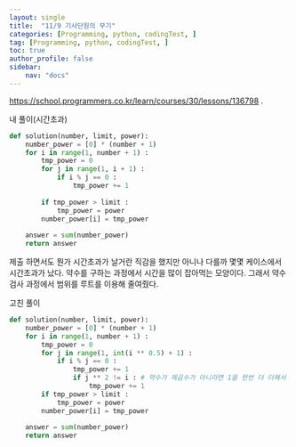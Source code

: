 ```yaml
---
layout: single
title:  "11/9 기사단원의 무기"
categories: [Programming, python, codingTest, ]
tag: [Programming, python, codingTest, ]
toc: true
author_profile: false
sidebar:
    nav: "docs"
---
```


https://school.programmers.co.kr/learn/courses/30/lessons/136798 .

내 풀이(시간초과)

```python
def solution(number, limit, power):
    number_power = [0] * (number + 1)
    for i in range(1, number + 1) :
        tmp_power = 0
        for j in range(1, i + 1) :
            if i % j == 0 :
                tmp_power += 1
                
        if tmp_power > limit :
            tmp_power = power
        number_power[i] = tmp_power
    
    answer = sum(number_power)
    return answer
```

제출 하면서도 뭔가 시간초과가 날거란 직감을 했지만 아니나 다를까 몇몇 케이스에서 시간초과가 났다. 약수를 구하는 과정에서 시간을 많이 잡아먹는 모양이다. 그래서 약수 검사 과정에서 범위를 루트를 이용해 줄여줬다.



고친 풀이

```python
def solution(number, limit, power):
    number_power = [0] * (number + 1)
    for i in range(1, number + 1) :
        tmp_power = 0
        for j in range(1, int(i ** 0.5) + 1) :
            if i % j == 0 :
                tmp_power += 1
                if j ** 2 != i : # 약수가 제곱수가 아니라면 1을 한번 더 더해서 짝지어진 다른 약수를 카운트한다.
                    tmp_power += 1
        if tmp_power > limit :
            tmp_power = power
        number_power[i] = tmp_power
    
    answer = sum(number_power)
    return answer
```

